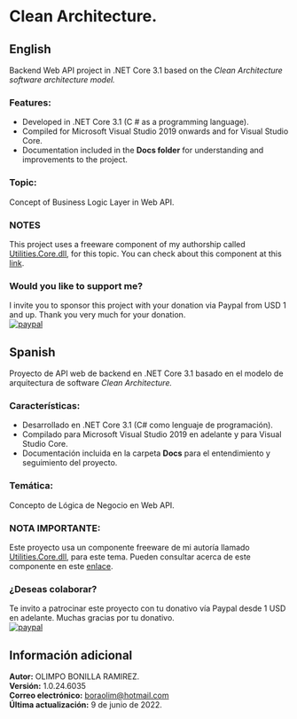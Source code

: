 # Clean Architecture.

## English
Backend Web API project in .NET Core 3.1 based on the <i>Clean Architecture software architecture model.</i>

### Features:
* Developed in .NET Core 3.1 (C # as a programming language).
* Compiled for Microsoft Visual Studio 2019 onwards and for Visual Studio Core.
* Documentation included in the <b>Docs folder</b> for understanding and improvements to the project.

### Topic:
Concept of Business Logic Layer in Web API.

### NOTES
This project uses a freeware component of my authorship called [Utilities.Core.dll](https://www.nuget.org/packages/Utilities.Core.dll/), for this topic. You can check about this component at this [link](https://github.com/boraolim/Utilities.Core/blob/master/src/TestUtilitiesLibrary/Classes/Classsample.cs).

### Would you like to support me?
I invite you to sponsor this project with your donation via Paypal from USD 1 and up. Thank you very much for your donation.<br />
[![paypal](https://www.paypalobjects.com/en_US/i/btn/btn_donateCC_LG.gif)](https://www.paypal.com/cgi-bin/webscr?cmd=_s-xclick&hosted_button_id=LTENN228VRRYC)

## Spanish
Proyecto de API web de backend en .NET Core 3.1 basado en el modelo de arquitectura de software <i>Clean Architecture.</i>

### Caracter&iacute;sticas:
* Desarrollado en .NET Core 3.1 (C# como lenguaje de programaci&oacute;n).
* Compilado para Microsoft Visual Studio 2019 en adelante y para Visual Studio Core.
* Documentaci&oacute;n incluida en la carpeta <b>Docs</b> para el entendimiento y seguimiento del proyecto.

### Temática:
Concepto de Lógica de Negocio en Web API.

### NOTA IMPORTANTE:
Este proyecto usa un componente freeware de mi autoría llamado [Utilities.Core.dll](https://www.nuget.org/packages/Utilities.Core.dll/), para este tema. Pueden consultar acerca de este componente en este [enlace](https://github.com/boraolim/Utilities.Core/blob/master/src/TestUtilitiesLibrary/Classes/Classsample.cs).

### ¿Deseas colaborar?
Te invito a patrocinar este proyecto con tu donativo vía Paypal desde 1 USD en adelante. Muchas gracias por tu donativo.<br />
[![paypal](https://www.paypalobjects.com/en_US/i/btn/btn_donateCC_LG.gif)](https://www.paypal.com/cgi-bin/webscr?cmd=_s-xclick&hosted_button_id=LTENN228VRRYC)

## Información adicional
**Autor:** OLIMPO BONILLA RAMIREZ.<br/>
**Versi&oacute;n:** 1.0.24.6035 <br/>
**Correo electr&oacute;nico:** [boraolim@hotmail.com](mailto:boraolim@hotmail.com)<br />
**&Uacute;ltima actualizaci&oacute;n:** 9 de junio de 2022.
